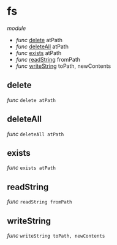 # fs

_module_ 

- _func_ [delete](#delete) atPath
- _func_ [deleteAll](#deleteAll) atPath
- _func_ [exists](#exists) atPath
- _func_ [readString](#readString) fromPath
- _func_ [writeString](#writeString) toPath, newContents

## delete

_func_ `delete atPath`


## deleteAll

_func_ `deleteAll atPath`


## exists

_func_ `exists atPath`


## readString

_func_ `readString fromPath`


## writeString

_func_ `writeString toPath, newContents`

